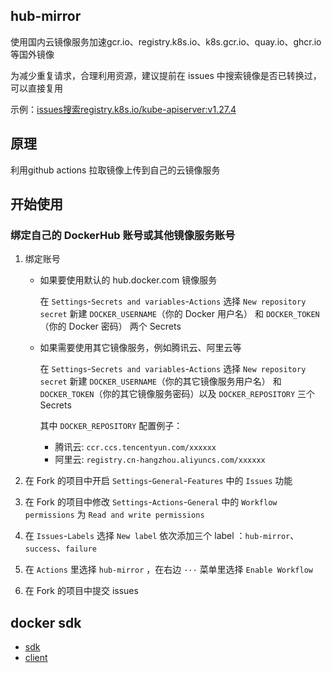 ## hub-mirror
使用国内云镜像服务加速gcr.io、registry.k8s.io、k8s.gcr.io、quay.io、ghcr.io等国外镜像

为减少重复请求，合理利用资源，建议提前在 issues 中搜索镜像是否已转换过，可以直接复用

示例：[issues搜索registry.k8s.io/kube-apiserver:v1.27.4](https://github.com/zz-open/hub-mirror/issues?q=registry.k8s.io%2Fkube-apiserver%3Av1.27.4)

## 原理
利用github actions 拉取镜像上传到自己的云镜像服务

## 开始使用

### 绑定自己的 DockerHub 账号或其他镜像服务账号

1. 绑定账号

    - 如果要使用默认的 hub.docker.com 镜像服务

      在 `Settings`-`Secrets and variables`-`Actions` 选择 `New repository secret` 新建 `DOCKER_USERNAME`（你的 Docker
      用户名） 和 `DOCKER_TOKEN`（你的 Docker 密码） 两个 Secrets

    - 如果需要使用其它镜像服务，例如腾讯云、阿里云等

      在 `Settings`-`Secrets and variables`-`Actions` 选择 `New repository secret` 新建 `DOCKER_USERNAME`（你的其它镜像服务用户名）
      和 `DOCKER_TOKEN`（你的其它镜像服务密码）以及 `DOCKER_REPOSITORY` 三个 Secrets

      其中 `DOCKER_REPOSITORY` 配置例子：

        - 腾讯云: `ccr.ccs.tencentyun.com/xxxxxx`
        - 阿里云: `registry.cn-hangzhou.aliyuncs.com/xxxxxx`

2. 在 Fork 的项目中开启 `Settings`-`General`-`Features` 中的 `Issues` 功能

3. 在 Fork 的项目中修改 `Settings`-`Actions`-`General` 中的 `Workflow permissions` 为 `Read and write permissions`

4. 在 `Issues`-`Labels` 选择 `New label` 依次添加三个 label ：`hub-mirror`、`success`、`failure`

5. 在 `Actions` 里选择 `hub-mirror` ，在右边 `···` 菜单里选择 `Enable Workflow`

6. 在 Fork 的项目中提交 issues


## docker sdk
- [sdk](https://docs.docker.com/engine/api/sdk/)
- [client](https://pkg.go.dev/github.com/docker/docker/client)